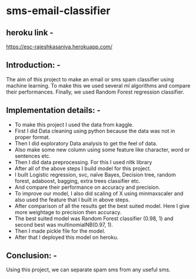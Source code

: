 # sms-email-classifier

## heroku link -
https://esc-rajeshkasaniya.herokuapp.com/





## Introduction: -
The aim of this project to make an email or sms spam classifier using machine learning. To make this we used several ml algorithms and compare their performances. Finally, we used Random Forest regression classifier.
## Implementation details: -
*	To make this project I used the data from kaggle.
*	First I did Data cleaning using python because the data was not in proper format.
*	Then I did exploratory Data analysis to get the feel of data.
*	Also make some new column using some feature like character, word or sentences etc.
*	Then I did data preprocessing. For this I used nltk library
*	After all of the above steps I build model for this project.
*	I built Logistic regression, svc, naïve Bayes, Decision tree, random forest, adaboost, bagging, extra trees classifier etc.
*	And compare their performance on accuracy and precision.
*	To improve our model, I also did scaling of X using minmaxscaler and also used the feature that I built in above steps.
*	After comparison of all the results get the best suited model. Here I give more weightage to precision then accuracy.
*	The best suited model was Random Forest classifier (0.98, 1) and second best was multinomialNB(0.97, 1).
*	Then I made pickle file for the model.
*	After that I deployed this model on heroku.

## Conclusion: -
Using this project, we can separate spam sms from any useful sms. 
